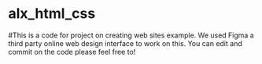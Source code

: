 # alx_html_css
#This is a code for project on creating web sites example. We used Figma a third party online web design interface to work on this. You can edit and commit on the code please feel free to!

